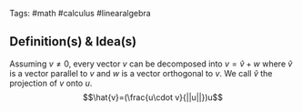Tags: #math #calculus #linearalgebra 
## Definition(s) & Idea(s)
Assuming $v\neq 0$, every vector $v$ can be decomposed into $v=\hat{v} +w$ where $\hat{v}$ is a vector parallel to $v$ and $w$ is a vector orthogonal to $v$. We call $\hat{v}$ the projection of $v$ onto $u$. $$\hat{v}=(\frac{u\cdot v}{||u||})u$$



